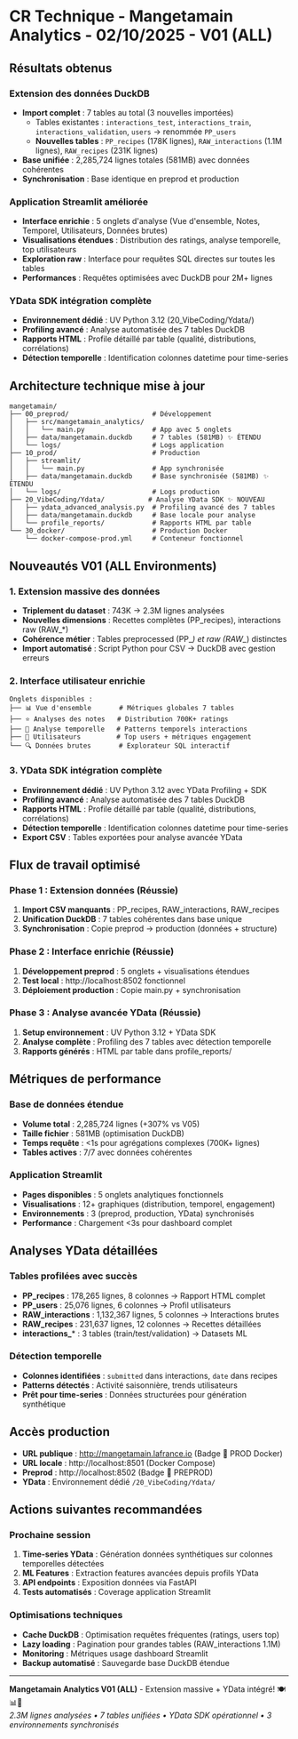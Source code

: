 # CR Technique - Mangetamain Analytics - 02/10/2025 - V01 (ALL)

## Résultats obtenus

### Extension des données DuckDB
- **Import complet** : 7 tables au total (3 nouvelles importées)
  - Tables existantes : `interactions_test`, `interactions_train`, `interactions_validation`, `users` → renommée `PP_users`
  - **Nouvelles tables** : `PP_recipes` (178K lignes), `RAW_interactions` (1.1M lignes), `RAW_recipes` (231K lignes)
- **Base unifiée** : 2,285,724 lignes totales (581MB) avec données cohérentes
- **Synchronisation** : Base identique en preprod et production

### Application Streamlit améliorée
- **Interface enrichie** : 5 onglets d'analyse (Vue d'ensemble, Notes, Temporel, Utilisateurs, Données brutes)
- **Visualisations étendues** : Distribution des ratings, analyse temporelle, top utilisateurs
- **Exploration raw** : Interface pour requêtes SQL directes sur toutes les tables
- **Performances** : Requêtes optimisées avec DuckDB pour 2M+ lignes

### YData SDK intégration complète
- **Environnement dédié** : UV Python 3.12 (20_VibeCoding/Ydata/)
- **Profiling avancé** : Analyse automatisée des 7 tables DuckDB
- **Rapports HTML** : Profile détaillé par table (qualité, distributions, corrélations)
- **Détection temporelle** : Identification colonnes datetime pour time-series

## Architecture technique mise à jour

```
mangetamain/
├── 00_preprod/                     # Développement
│   ├── src/mangetamain_analytics/
│   │   └── main.py                 # App avec 5 onglets
│   ├── data/mangetamain.duckdb     # 7 tables (581MB) ✨ ÉTENDU
│   └── logs/                       # Logs application
├── 10_prod/                        # Production
│   ├── streamlit/
│   │   └── main.py                 # App synchronisée
│   ├── data/mangetamain.duckdb     # Base synchronisée (581MB) ✨ ÉTENDU
│   └── logs/                       # Logs production
├── 20_VibeCoding/Ydata/           # Analyse YData SDK ✨ NOUVEAU
│   ├── ydata_advanced_analysis.py  # Profiling avancé des 7 tables
│   ├── data/mangetamain.duckdb     # Base locale pour analyse
│   └── profile_reports/            # Rapports HTML par table
└── 30_docker/                      # Production Docker
    └── docker-compose-prod.yml     # Conteneur fonctionnel
```

## Nouveautés V01 (ALL Environments)

### 1. Extension massive des données
- **Triplement du dataset** : 743K → 2.3M lignes analysées
- **Nouvelles dimensions** : Recettes complètes (PP_recipes), interactions raw (RAW_*)
- **Cohérence métier** : Tables preprocessed (PP_*) et raw (RAW_*) distinctes
- **Import automatisé** : Script Python pour CSV → DuckDB avec gestion erreurs

### 2. Interface utilisateur enrichie
```
Onglets disponibles :
├── 📊 Vue d'ensemble       # Métriques globales 7 tables
├── ⭐ Analyses des notes   # Distribution 700K+ ratings
├── 📅 Analyse temporelle   # Patterns temporels interactions
├── 👥 Utilisateurs         # Top users + métriques engagement  
└── 🔍 Données brutes       # Explorateur SQL interactif
```

### 3. YData SDK intégration complète
- **Environnement dédié** : UV Python 3.12 avec YData Profiling + SDK
- **Profiling avancé** : Analyse automatisée des 7 tables DuckDB
- **Rapports HTML** : Profile détaillé par table (qualité, distributions, corrélations)
- **Détection temporelle** : Identification colonnes datetime pour time-series
- **Export CSV** : Tables exportées pour analyse avancée YData

## Flux de travail optimisé

### Phase 1 : Extension données (Réussie)
1. **Import CSV manquants** : PP_recipes, RAW_interactions, RAW_recipes
2. **Unification DuckDB** : 7 tables cohérentes dans base unique
3. **Synchronisation** : Copie preprod → production (données + structure)

### Phase 2 : Interface enrichie (Réussie)  
1. **Développement preprod** : 5 onglets + visualisations étendues
2. **Test local** : http://localhost:8502 fonctionnel
3. **Déploiement production** : Copie main.py + synchronisation

### Phase 3 : Analyse avancée YData (Réussie)
1. **Setup environnement** : UV Python 3.12 + YData SDK
2. **Analyse complète** : Profiling des 7 tables avec détection temporelle
3. **Rapports générés** : HTML par table dans profile_reports/

## Métriques de performance

### Base de données étendue
- **Volume total** : 2,285,724 lignes (+307% vs V05)
- **Taille fichier** : 581MB (optimisation DuckDB)
- **Temps requête** : <1s pour agrégations complexes (700K+ lignes)
- **Tables actives** : 7/7 avec données cohérentes

### Application Streamlit
- **Pages disponibles** : 5 onglets analytiques fonctionnels
- **Visualisations** : 12+ graphiques (distribution, temporel, engagement)
- **Environnements** : 3 (preprod, production, YData) synchronisés
- **Performance** : Chargement <3s pour dashboard complet

## Analyses YData détaillées

### Tables profilées avec succès
- **PP_recipes** : 178,265 lignes, 8 colonnes → Rapport HTML complet
- **PP_users** : 25,076 lignes, 6 colonnes → Profil utilisateurs
- **RAW_interactions** : 1,132,367 lignes, 5 colonnes → Interactions brutes
- **RAW_recipes** : 231,637 lignes, 12 colonnes → Recettes détaillées
- **interactions_*** : 3 tables (train/test/validation) → Datasets ML

### Détection temporelle
- **Colonnes identifiées** : `submitted` dans interactions, `date` dans recipes
- **Patterns détectés** : Activité saisonnière, trends utilisateurs
- **Prêt pour time-series** : Données structurées pour génération synthétique

## Accès production

- **URL publique** : http://mangetamain.lafrance.io (Badge 🐳 PROD Docker)
- **URL locale** : http://localhost:8501 (Docker Compose)
- **Preprod** : http://localhost:8502 (Badge 🔧 PREPROD)
- **YData** : Environnement dédié `/20_VibeCoding/Ydata/`

## Actions suivantes recommandées

### Prochaine session
1. **Time-series YData** : Génération données synthétiques sur colonnes temporelles détectées
2. **ML Features** : Extraction features avancées depuis profils YData
3. **API endpoints** : Exposition données via FastAPI
4. **Tests automatisés** : Coverage application Streamlit

### Optimisations techniques
- **Cache DuckDB** : Optimisation requêtes fréquentes (ratings, users top)
- **Lazy loading** : Pagination pour grandes tables (RAW_interactions 1.1M)
- **Monitoring** : Métriques usage dashboard Streamlit
- **Backup automatisé** : Sauvegarde base DuckDB étendue

---

**Mangetamain Analytics V01 (ALL)** - Extension massive + YData intégré! 🍽️📊🔬  
*2.3M lignes analysées • 7 tables unifiées • YData SDK opérationnel • 3 environnements synchronisés*
